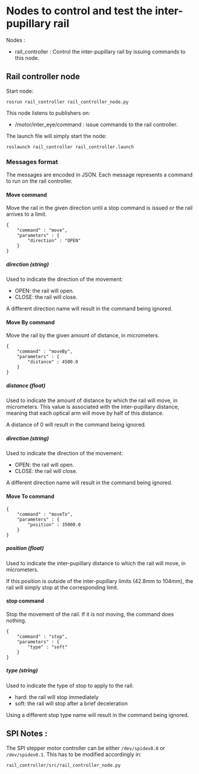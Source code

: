 # Nodes to control and test the inter-pupillary rail

Nodes :
  * rail_controller : Control the inter-pupillary rail by issuing commands to this node.

## Rail controller node

Start node:
```
rosrun rail_controller rail_controller_node.py
```

This node listens to publishers on:
 * /motor/inter_eye/command : issue commands to the rail controller.

The launch file will simply start the node:
```
roslaunch rail_controller rail_controller.launch
```

### Messages format
The messages are encoded in JSON. Each message represents a command to run on the rail controller.

#### Move command
Move the rail in the given direction until a stop command is issued or the rail arrives to a limit.

```
{
    "command" : "move",
    "parameters" : {
        "direction" : "OPEN"
    }
}
```

##### direction (string)
Used to indicate the direction of the movement:
 * OPEN: the rail will open.
 * CLOSE: the rail will close.
 
A different direction name will result in the command being ignored.

#### Move By command
Move the rail by the given amount of distance, in micrometers.

```
{
    "command" : "moveBy",
    "parameters" : {
        "distance" : 4500.0
    }
}
```

##### distance (float)
Used to indicate the amount of distance by which the rail will move, in micrometers.
This value is associated with the inter-pupillary distance, meaning that each optical arm
will move by half of this distance.
 
A distance of 0 will result in the command being ignored.

##### direction (string)
Used to indicate the direction of the movement:
 * OPEN: the rail will open.
 * CLOSE: the rail will close.
 
A different direction name will result in the command being ignored.

#### Move To command
```
{
    "command" : "moveTo",
    "parameters" : {
        "position" : 35000.0
    }
}
```

##### position (float)
Used to indicate the inter-pupillary distance to which the rail will move, in micrometers.

If this position is outside of the inter-pupillary limits (42.8mm to 104mm), the rail will 
simply stop at the corresponding limit.

#### stop command
Stop the movement of the rail. If it is not moving, the command does nothing.

```
{
    "command" : "stop",
    "parameters" : {
        "type" : "soft"
    }
}
```

##### type (string)
Used to indicate the type of stop to apply to the rail:
 * hard: the rail will stop immediately
 * soft: the rail will stop after a brief deceleration

Using a different stop type name will result in the command being ignored.

## SPI Notes :
The SPI stepper motor controller can be either `/dev/spidev0.0` or `/dev/spidev0.1`. 
This has to be modified accordingly in:

```
rail_controller/src/rail_controller_node.py
```
